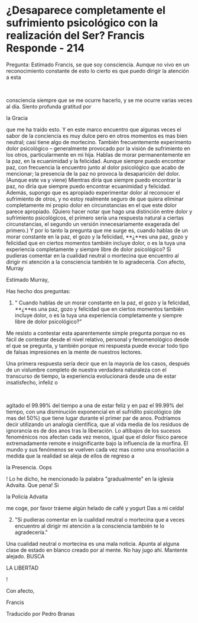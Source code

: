 # ¿Desaparece completamente el sufrimiento psicológico con la realización del Ser? Francis Responde - 214 

Pregunta: Estimado Francis, se que soy consciencia. Aunque no vivo en un reconocimiento constante de esto lo cierto es que puedo dirigir la atención a esta

  

consciencia siempre que se me ocurre hacerlo, y se me ocurre varias veces al día. Siento profunda gratitud por 

la Gracia

 que me ha traído esto. Y en este marco encuentro que algunas veces el sabor de la conciencia es muy dulce pero en otros momentos es mas bien neutral; casi tiene algo de mortecino. También frecuentemente experimento dolor psicológico – generalmente provocado por la visión de sufrimiento en los otros, particularmente en mi hija. Hablas de morar permanentemente en la paz, en la ecuanimidad y la felicidad. Aunque siempre puedo encontrar paz, con frecuencia la encuentro junto al dolor psicológico que acabo de mencionar; la presencia de la paz no provoca la desaparición del dolor. (Aunque este va y viene) Mientras diría que siempre puedo encontrar la paz, no diría que siempre puedo encontrar ecuanimidad y felicidad. Además, supongo que es apropiado experimentar dolor al reconocer el sufrimiento de otros, y no estoy realmente seguro de que quiera eliminar completamente mi propio dolor en circunstancias en el que este dolor parece apropiado. (Quiero hacer notar que hago una distinción entre dolor y sufrimiento psicológicos, el primero sería una respuesta natural a ciertas circunstancias, el segundo un versión innecesariamente exagerada del primero.) Y por lo tanto la pregunta que me surge es, cuando hablas de un morar constante en la paz, el gozo y la felicidad, **¿**es una paz, gozo y felicidad que en ciertos momentos también incluye dolor, o es la tuya una experiencia completamente y siempre libre de dolor psicológico? Si pudieras comentar en la cualidad neutral o mortecina que encuentro al dirigir mi atención a la consciencia también te lo agradecería. Con afecto, Murray

Estimado Murray,

Has hecho dos preguntas:

1. " Cuando hablas de un morar constante en la paz, el gozo y la felicidad, **¿**es una paz, gozo y felicidad que en ciertos momentos también incluye dolor, o es la tuya una experiencia completamente y siempre libre de dolor psicológico?”

Me resisto a contestar esta aparentemente simple pregunta porque no es fácil de contestar desde el nivel relativo, personal y fenomenológico desde el que se pregunta, y también porque mi respuesta puede evocar todo tipo de falsas impresiones en la mente de nuestros lectores. 

Una primera respuesta sería decir que en la mayoría de los casos, después de un vislumbre completo de nuestra verdadera naturaleza con el transcurso de tiempo, la experiencia evolucionará desde una de estar insatisfecho, infeliz o

  

agitado el 99.99% del tiempo a una de estar feliz y en paz el 99.99% del tiempo, con una disminución exponencial en el sufridito psicológico (de mas del 50%) que tiene lugar durante el primer par de anos. Podríamos decir utilizando un analogía científica, que al vida media de los residuos de ignorancia es de dos anos tras la liberación. Lo altibajos de los sucesos fenoménicos nos afectan cada vez menos, igual que el dolor físico parece extremadamente remote e insignificante bajo la influencia de la morfina. El mundo y sus fenómenos se vuelven cada vez mas como una ensoñación a medida que la realidad se aleja de ellos de regreso a 

la Presencia. Oops

! Lo he dicho, he mencionado la palabra "gradualmente" en la iglesia Advaita. Que pena! Si 

la Policía Advaita

 me coge, por favor tráeme algún helado de café y yogurt Das a mi celda!

2. "Si pudieras comentar en la cualidad neutral o mortecina que a veces encuentro al dirigir mi atención a la consciencia también te lo agradecería."

Una cualidad neutral o mortecina es una mala noticia. Apunta al alguna clase de estado en blanco creado por al mente. No hay jugo ahí. Mantente alejado. BUSCA 

LA LIBERTAD

!

Con afecto,

Francis

Traducido por Pedro Branas


